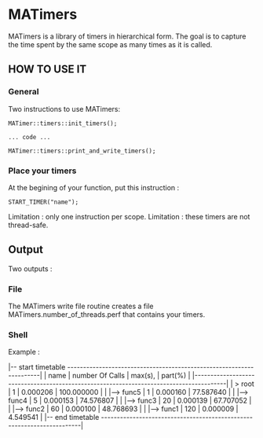# MATimers

MATimers is a library of timers in hierarchical form. The goal is to capture the time spent by the same scope as many times as it is called.

## HOW TO USE IT

### General

Two instructions to use MATimers: 

```
MATimer::timers::init_timers();

... code ...

MATimer::timers::print_and_write_timers();
```

### Place your timers

At the begining of your function, put this instruction :

```
START_TIMER("name");
```

Limitation : only one instruction per scope.
Limitation : these timers are not thread-safe.

## Output

Two outputs :

### File

The MATimers write file routine creates a file MATimers.number_of_threads.perf that contains your timers.

### Shell

Example :

 |-- start timetable ---------------------------------------------------------------------|
 |    name                 |    number Of Calls |            max(s), |            part(%) |
 |----------------------------------------------------------------------------------------|
 | > root                  |                  1 |           0.000206 |         100.000000 |
 | |--> func5              |                  1 |           0.000160 |          77.587640 |
 |    |--> func4           |                  5 |           0.000153 |          74.576807 |
 |       |--> func3        |                 20 |           0.000139 |          67.707052 |
 |          |--> func2     |                 60 |           0.000100 |          48.768693 |
 |             |--> func1  |                120 |           0.000009 |           4.549541 |
 |-- end timetable -----------------------------------------------------------------------|


